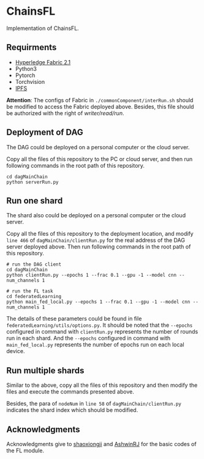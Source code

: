 # ChainsFL
Implementation of ChainsFL.

## Requirments

- [Hyperledge Fabric 2.1](https://hyperledger-fabric.readthedocs.io/en/release-2.1/test_network.html#before-you-begin)
- Python3
- Pytorch
- Torchvision
- [IPFS](https://docs.ipfs.io/install/command-line/#official-distributions)

**Attention**: The configs of Fabric in `./commonComponent/interRun.sh` should be modified to access the Fabric deployed above. Besides, this file should be authorized with the right of *writer/read/run*.

## Deployment of DAG

The DAG could be deployed on a personal computer or the cloud server.

Copy all the files of this repository to the PC or cloud server, and then run following commands in the root path of this repository.

```
cd dagMainChain
python serverRun.py
``` 

## Run one shard

The shard also could be deployed on a personal computer or the cloud server.

Copy all the files of this repository to the deployment location, and modify `line 466` of `dagMainChain/clientRun.py` for the real address of the DAG server deployed above. Then run following commands in the root path of this repository.

```
# run the DAG client
cd dagMainChain
python clientRun.py --epochs 1 --frac 0.1 --gpu -1 --model cnn --num_channels 1

# run the FL task
cd federatedLearning
python main_fed_local.py --epochs 1 --frac 0.1 --gpu -1 --model cnn --num_channels 1
```

The details of these parameters could be found in file `federatedLearning/utils/options.py`. 
It should be noted that the `--epochs` configured in command with `clientRun.py` represents the number of rounds run in each shard.
And the `--epochs` configured in command with `main_fed_local.py` represents the number of epochs run on each local device.

## Run multiple shards

Similar to the above, copy all the files of this repository and then modify the files and execute the commands presented above.

Besides, the para of `nodeNum` in `line 58` of `dagMainChain/clientRun.py` indicates the shard index which should be modified.

## Acknowledgments

Acknowledgments give to [shaoxiongji](https://github.com/shaoxiongji/federated-learning) and [AshwinRJ](https://github.com/AshwinRJ/Federated-Learning-PyTorch) for the basic codes of the FL module.

